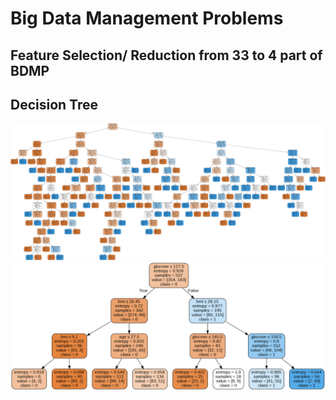 # Big Data Management Problems

## Feature Selection/ Reduction from 33 to 4 part of BDMP


## Decision Tree

<img src="https://github.com/gaurav-95/BDMP_Tasks/blob/main/diabetes.png">

<img src="https://github.com/gaurav-95/BDMP_Tasks/blob/main/tree.png">
